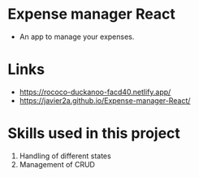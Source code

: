 # Expense manager React

* An app to manage your expenses.

# Links 


* https://rococo-duckanoo-facd40.netlify.app/
* https://javier2a.github.io/Expense-manager-React/

# Skills used in this project

1. Handling of different states
2. Management of CRUD



